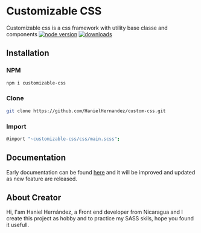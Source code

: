 # Customizable CSS

Customizable css is a css framework with utility base classe and components
[![node version](https://img.shields.io/npm/v/customizable-css.svg?style=flat-square)](https://www.npmjs.com/package/customizable-css/)
[![downloads](https://img.shields.io/npm/dm/customizable-css.svg?style=flat-square)](https://www.npmjs.com/package/customizable-css/)

## Installation

### NPM

```sh
npm i customizable-css
```

### Clone

```sh
git clone https://github.com/HanielHernandez/custom-css.git
```

### Import

```sh
@import "~customizable-css/css/main.scss";
```

## Documentation

Early documentation can be found [here](https://hanielhernandez.github.io/custom-css/) and it will be improved and updated as new feature are released.

## About Creator

Hi, I'am Haniel Hernández, a Front end developer from Nicaragua and I create this project as hobby and to practice my SASS skils, hope you found it usefull.
